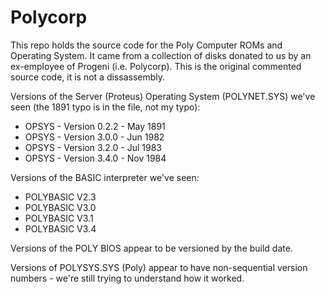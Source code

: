 # Polycorp
This repo holds the source code for the Poly Computer ROMs and Operating System.  It came from a collection of disks donated to us by an ex-employee of Progeni (i.e. Polycorp).  This is the original commented source code, it is not a dissassembly.


Versions of the Server (Proteus) Operating System (POLYNET.SYS) we've seen (the 1891 typo is in the file, not my typo):

* OPSYS - Version 0.2.2 - May 1891
* OPSYS - Version 3.0.0 - Jun 1982
* OPSYS - Version 3.2.0 - Jul 1983
* OPSYS - Version 3.4.0 - Nov 1984

Versions of the BASIC interpreter we've seen:

* POLYBASIC V2.3
* POLYBASIC V3.0
* POLYBASIC V3.1
* POLYBASIC V3.4

Versions of the POLY BIOS appear to be versioned by the build date.

Versions of POLYSYS.SYS (Poly) appear to have non-sequential version numbers - we're still trying to understand how it worked.
